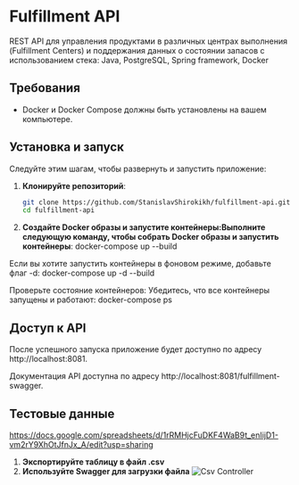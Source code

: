 # Fulfillment API 
REST API для управления продуктами в различных центрах выполнения (Fulfillment Centers) и поддержания данных о состоянии запасов с использованием стека: Java, PostgreSQL, Spring framework, Docker
## Требования
- Docker и Docker Compose должны быть установлены на вашем компьютере.
## Установка и запуск
Следуйте этим шагам, чтобы развернуть и запустить приложение:

1. **Клонируйте репозиторий**:

   ```bash
   git clone https://github.com/StanislavShirokikh/fulfillment-api.git
   cd fulfillment-api
   
2. **Создайте Docker образы и запустите контейнеры:Выполните следующую команду, чтобы собрать Docker образы и запустить контейнеры**:
   docker-compose up --build

Если вы хотите запустить контейнеры в фоновом режиме, добавьте флаг -d:
docker-compose up -d --build

Проверьте состояние контейнеров: Убедитесь, что все контейнеры запущены и работают:
docker-compose ps

## Доступ к API
   После успешного запуска приложение будет доступно по адресу http://localhost:8081.

   Документация API доступна по адресу http://localhost:8081/fulfillment-swagger.

## Тестовые данные 
https://docs.google.com/spreadsheets/d/1rRMHjcFuDKF4WaB9t_enIijD1-vm2rY9XhOtJfnJx_A/edit?usp=sharing
1. **Экспортируйте таблицу в файл .csv**
2. **Используйте Swagger для загрузки файла** ![Csv Controller](images/image.png)